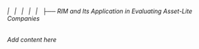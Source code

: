 ###### |   |   |   |   |   ├── RIM and Its Application in Evaluating Asset-Lite Companies

*Add content here*